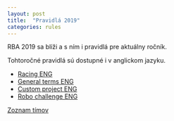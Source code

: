 ```yaml
---
layout: post
title:  "Pravidlá 2019"
categories: rules
---
```

RBA 2019 sa blíži a s ním i pravidlá pre aktuálny ročník.

Tohtoročné pravidlá sú dostupné i v anglickom jazyku.
* [Racing ENG](/pdf/eng/2019-Racing-en.pdf) 
* [General terms ENG](/pdf/eng/General-terms-en.pdf) 
* [Custom project ENG](/pdf/eng/VM_2018_ENG.pdf)
* [Robo challenge ENG](/pdf/eng/Robo_challenge_en.pdf)


[Zoznam tímov](/pdf/teams/registrated_teams.pdf)
